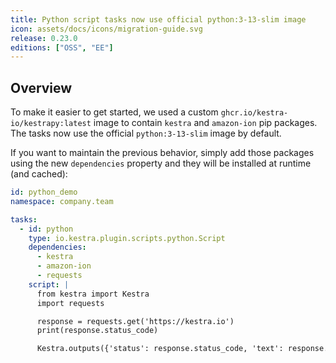 ```yaml
---
title: Python script tasks now use official python:3-13-slim image
icon: assets/docs/icons/migration-guide.svg
release: 0.23.0
editions: ["OSS", "EE"]
---
```


## Overview

To make it easier to get started, we used a custom `ghcr.io/kestra-io/kestrapy:latest` image to contain `kestra` and `amazon-ion` pip packages. The tasks now use the official `python:3-13-slim` image by default. 

If you want to maintain the previous behavior, simply add those packages using the new `dependencies` property and they will be installed at runtime (and cached):

```yaml
id: python_demo
namespace: company.team

tasks:
  - id: python
    type: io.kestra.plugin.scripts.python.Script
    dependencies:
      - kestra
      - amazon-ion
      - requests
    script: |
      from kestra import Kestra
      import requests

      response = requests.get('https://kestra.io')
      print(response.status_code)

      Kestra.outputs({'status': response.status_code, 'text': response.text})
```

